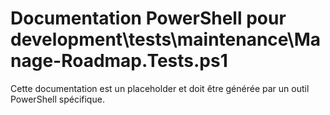 # Documentation PowerShell pour development\tests\maintenance\Manage-Roadmap.Tests.ps1

Cette documentation est un placeholder et doit être générée par un outil PowerShell spécifique.

